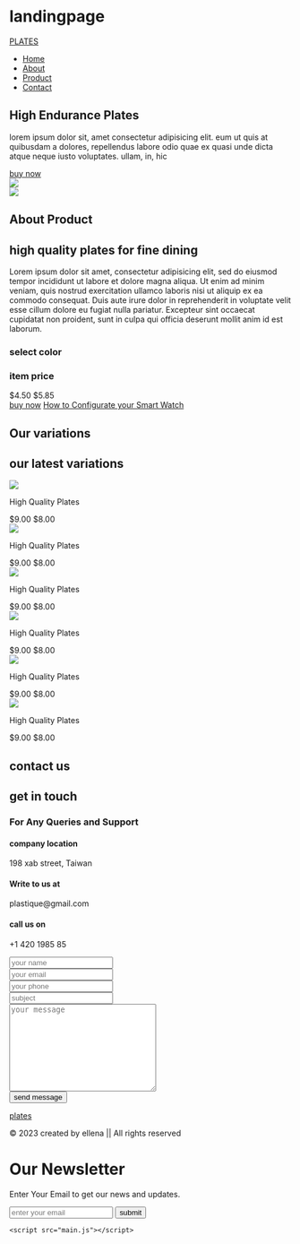 # landingpage
<!DOCTYPE html>
<html lang="en">
<head>
	<meta charset="utf-8">
	<meta http-equiv="X-UA-Compatible" content="IE=edge">
	<meta name="viewport" content="width=device-width, initial-scale=1.0">
	<title>Landing Page | Ellena Ferrison</title>
	<!-- ===== Font Awesome ===== -->
	<link rel="stylesheet" href="https://cdnjs.cloudflare.com/ajax/libs/font-awesome/5.15.4/css/all.min.css">
	<!-- ===== CSS ===== -->
	<link rel="stylesheet" href="style.css">
</head>
<body>
	<!-- ===== Navbar Start -->
	<nav class="navbar sticky">
		<div class="container">
			<div class="row justify-content-between align-items-center">
				<div class="logo"><a href="index.html"><span class="logo-circle"></span> PLATES</a></div>
				<ul class="menu">
					<li class="nav-item"><a href="#home" class="nav-link">Home</a></li>
					<li class="nav-item"><a href="#about" class="nav-link">About</a></li>
					<li class="nav-item"><a href="#product" class="nav-link">Product</a></li>
					<li class="nav-item"><a href="#contact" class="nav-link">Contact</a></li>
				</ul>
				<div class="menu-btn">
					<i class="fas fa-bars"></i>
				</div>
			</div>
		</div>
	</nav>
	<!-- ===== Navbar End -->
	<!-- ===== Home Section Start ===== -->
	<section class="home-section" id="home">
		<div class="effect-wrap">
			<div class="effect effect-1"></div>
			<div class="effect effect-2">
				<div></div>
				<div></div>
				<div></div>
				<div></div>
				<div></div>
				<div></div>
				<div></div>
				<div></div>
				<div></div>
				<div></div>
				<div></div>
				<div></div>
				<div></div>
				<div></div>
				<div></div>
				<div></div>
				<div></div>
				<div></div>
				<div></div>
				<div></div>
				<div></div>
				<div></div>
				<div></div>
				<div></div>
				<div></div>
				<div></div>
				<div></div>
				<div></div>
			</div>
			<div class="effect effect-3"></div>
			<div class="effect effect-4">
				<div></div>
				<div></div>
				<div></div>
				<div></div>
				<div></div>
				<div></div>
				<div></div>
				<div></div>
			</div>
		</div>
		<div class="container">
			<div class="row full-screen align-items-center">
				<div class="home-text">
					<h2>High <span>Endurance </span> Plates</h2>
					<p>lorem ipsum dolor sit, amet consectetur adipisicing elit. eum ut quis at quibusdam a dolores, repellendus labore odio quae ex quasi unde dicta atque neque iusto voluptates. ullam, in, hic</p>
					<a href="#" class="btn-1">buy now</a>
				</div>
				<div class="home-image">
					<div class="img-box">
						<img src="images/products/red.jpg">
					</div>
				</div>
			</div>
		</div>
	</section>
	<!-- =====Home Section End ===== -->
	<!-- ===== About Section Start ===== -->
	<section class="about-section section-padding" id="about">
		<div class="container">
			<div class="row">
				<div class="about-img">
					<div class="img-box">
						<img src="images/products/yellow.jpg" id="main-shoe">
					</div>
				</div>
				<div class="about-text">
					<div class="section-title">
						<h1 class="title">About Product</h1>
						<h2 class="subtitle">high quality plates for fine dining</h2>
					</div> 
					<div class="about-content">
						<p>Lorem ipsum dolor sit amet, consectetur adipisicing elit, sed do eiusmod
						tempor incididunt ut labore et dolore magna aliqua. Ut enim ad minim veniam, quis nostrud exercitation ullamco laboris nisi ut aliquip ex ea commodo consequat. Duis aute irure dolor in reprehenderit in voluptate velit esse cillum dolore eu fugiat nulla pariatur. Excepteur sint occaecat cupidatat non proident, sunt in culpa qui officia deserunt mollit anim id est laborum.</p>
						<div class="color-container">
							<h3 class="title">select color</h3>
							<div class="colors">
								<span class="color blue"></span>
								<span class="color purple"></span>
								<span class="color cyan"></span>
								<span class="color pink"></span>
								<span class="color active green"></span>
								<span class="color red"></span>
							</div>
						</div>
						<div class="price">
							<h3 class="title">item price</h3>
							<span class="new-price">$4.50</span>
							<span class="old-price">$5.85</span>
						</div>
						<a href="#" class="btn-1">buy now</a>
						<a href="#" class="configurate">
							<i class="fa fa-question-circle"></i>
							How to Configurate your Smart Watch
						</a>
					</div>
				</div>
			</div>
		</div>
	</section>
	<!-- ===== About Section End ===== -->
	<!-- ===== Product Section Start ===== -->
	<section class="product-items section-padding" id="product">
		<div class="container">
			<div class="row">
				<div class="section-title">
					<h1 class="title">Our variations</h1>
					<h2 class="subtitle">our latest variations</h2>
				</div>
			</div>
			<div class="row">
				<div class="product-item">
					<div class="product-item-inner">
						<div class="card-img">
							<img src="images/products/blue.jpg">
						</div>
						<div class="card-name">
							<p>High Quality Plates</p>
						</div>
						<div class="card-precis">
							<a href="#" class="card-icon"><i class="fas fa-heart"></i></a>
							<div>
								<span class="card-preci card-preci-before">$9.00</span>
								<span class="card-preci car-preci-now">$8.00</span>
							</div>
							<a href="#"class="card-icon"><i class="fas fa-cart-plus"></i></a>
						</div>
					</div>
				</div>
				<div class="product-item">
					<div class="product-item-inner">
						<div class="card-img">
							<img src="images/products/pink.jpg">
						</div>
						<div class="card-name">
							<p>High Quality Plates</p>
						</div>
						<div class="card-precis">
							<a href="#" class="card-icon"><i class="fas fa-heart"></i></a>
							<div>
								<span class="card-preci card-preci-before">$9.00</span>
								<span class="card-preci car-preci-now">$8.00</span>
							</div>
							<a href="#"class="card-icon"><i class="fas fa-cart-plus"></i></a>
						</div>
					</div>
				</div>
				<div class="product-item">
					<div class="product-item-inner">
						<div class="card-img">
							<img src="images/products/cyan.jpg">
						</div>
						<div class="card-name">
							<p>High Quality Plates</p>
						</div>
						<div class="card-precis">
							<a href="#" class="card-icon"><i class="fas fa-heart"></i></a>
							<div>
								<span class="card-preci card-preci-before">$9.00</span>
								<span class="card-preci car-preci-now">$8.00</span>
							</div>
							<a href="#"class="card-icon"><i class="fas fa-cart-plus"></i></a>
						</div>
					</div>
				</div>
				<div class="product-item">
					<div class="product-item-inner">
						<div class="card-img">
							<img src="images/products/yellow.jpg">
						</div>
						<div class="card-name">
							<p>High Quality Plates</p>
						</div>
						<div class="card-precis">
							<a href="#" class="card-icon"><i class="fas fa-heart"></i></a>
							<div>
								<span class="card-preci card-preci-before">$9.00</span>
								<span class="card-preci car-preci-now">$8.00</span>
							</div>
							<a href="#"class="card-icon"><i class="fas fa-cart-plus"></i></a>
						</div>
					</div>
				</div>
				<div class="product-item">
					<div class="product-item-inner">
						<div class="card-img">
							<img src="images/products/red.jpg">
						</div>
						<div class="card-name">
							<p>High Quality Plates</p>
						</div>
						<div class="card-precis">
							<a href="#" class="card-icon"><i class="fas fa-heart"></i></a>
							<div>
								<span class="card-preci card-preci-before">$9.00</span>
								<span class="card-preci car-preci-now">$8.00</span>
							</div>
							<a href="#"class="card-icon"><i class="fas fa-cart-plus"></i></a>
						</div>
					</div>
				</div>
				<div class="product-item">
					<div class="product-item-inner">
						<div class="card-img">
							<img src="images/products/purple.jpg">
						</div>
						<div class="card-name">
							<p>High Quality Plates</p>
						</div>
						<div class="card-precis">
							<a href="#" class="card-icon"><i class="fas fa-heart"></i></a>
							<div>
								<span class="card-preci card-preci-before">$9.00</span>
								<span class="card-preci car-preci-now">$8.00</span>
							</div>
							<a href="#"class="card-icon"><i class="fas fa-cart-plus"></i></a>
						</div>
					</div>
				</div>
			</div>
		</div>
	</section>
	<!-- ===== Product Section End ===== -->
	<!-- ===== contact section start ===== -->
	<section class="contact-section section-padding" id="contact">
		<div class="container">
			<div class="row">
				<div class="section-title">
					<h1 class="title">contact us</h1>
					<h2 class="subtitle">get in touch</h2>
				</div>
			</div>
			<div class="row">
				<div class="contact-info">
					<h3>For Any Queries and Support</h3>
					<div class="contact-info-item">
						<i class="fas fa-location-arrow"></i>
						<h4>company location</h4>
						<p>198 xab street, Taiwan</p>
					</div>
										<div class="contact-info-item">
						<i class="fas fa-envelope"></i>
						<h4>Write to us at</h4>
						<p>plastique@gmail.com</p>
					</div>
										<div class="contact-info-item">
						<i class="fas fa-phone"></i>
						<h4>call us on</h4>
						<p>+1 420 1985 85</p>
					</div>
				</div>
				<div class="contact-form">
					<form action="">
						<div class="row">
							<div class="left">
								<div class="form-group">
									<input type="text" placeholder="your name" class="form-control">
								</div>
							</div>
							<div class="right">
								<div class="form-group">
									<input type="email" placeholder="your email" class="form-control">
								</div>
							</div>
						</div>
						<div class="row">
							<div class="full-width">
								<div class="form-group">
									<input type="text" placeholder="your phone" class="form-control">
								</div>
							</div>
						</div>
						<div class="row">
							<div class="full-width">
								<div class="form-group">
									<input type="text" placeholder="subject" class="form-control">
								</div>
							</div>
						</div>
						<div class="row">
							<div class="full-width">
								<div class="form-group">
									<textarea name="" placeholder="your message" class="form-control" id="" cols="30" rows="10"></textarea>
								</div>
							</div>
						</div>
						<div class="row">
							<div class="full-width">
								<button class="btn-1" type="submit">send message</button>
							</div>
						</div>
					</form>
				</div>
			</div>
		</div>
	</section>
<!-- ===== contact section end ===== -->
<footer class="section-padding">
	<div class="container">
		<div class="row">
			<div class="left-col">
				<div class="logo"><a href="index.html"> <span class="logo-circle"></span>plates</a></div>
				<div class="social-media">
					<a href="#"><i class="fab fa-facebook"></i></a>
					<a href="#"><i class="fab fa-twitter"></i></a>
					<a href="#"><i class="fab fa-instagram"></i></a>
					<a href="#"><i class="fab fa-youtube"></i></a>
					<a href="#"><i class="fab fa-linkedin-in"></i></a>
				</div>
				<p class="left-text">&copy; 2023 created by ellena || All rights reserved</p>
			</div>
			<div class="right-col">
				<h1>Our Newsletter</h1>
				<div class="border"></div>
				<p>Enter Your Email to get our news and updates.</p>
				<form action="" class="newsletter-form">
					<input type="text" class="txtb" placeholder="enter your email">
					<input type="submit" class="btn-1" value="submit">
				</form>
			</div>
		</div>
	</div>
</footer>
<!-- ===== footer end section -->



	<script src="main.js"></script>
</body>
</html>
